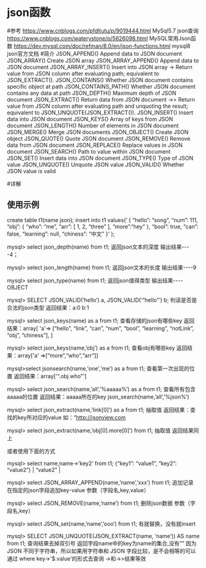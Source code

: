 # json函数
#参考
https://www.cnblogs.com/pfdltutu/p/9019444.html  MySql5.7 json查询
https://www.cnblogs.com/waterystone/p/5626098.html  MySQL常用Json函数
https://dev.mysql.com/doc/refman/8.0/en/json-functions.html   mysql8 json官方文档
#简介
JSON_APPEND()	Append data to JSON document
JSON_ARRAY()	Create JSON array
JSON_ARRAY_APPEND()	Append data to JSON document
JSON_ARRAY_INSERT()	Insert into JSON array
->	Return value from JSON column after evaluating path; equivalent to JSON_EXTRACT().
JSON_CONTAINS()	Whether JSON document contains specific object at path
JSON_CONTAINS_PATH()	Whether JSON document contains any data at path
JSON_DEPTH()	Maximum depth of JSON document
JSON_EXTRACT()	Return data from JSON document
->>	Return value from JSON column after evaluating path and unquoting the result; equivalent to JSON_UNQUOTE(JSON_EXTRACT()).
JSON_INSERT()	Insert data into JSON document
JSON_KEYS()	Array of keys from JSON document
JSON_LENGTH()	Number of elements in JSON document
JSON_MERGE()	Merge JSON documents
JSON_OBJECT()	Create JSON object
JSON_QUOTE()	Quote JSON document
JSON_REMOVE()	Remove data from JSON document
JSON_REPLACE()	Replace values in JSON document
JSON_SEARCH()	Path to value within JSON document
JSON_SET()	Insert data into JSON document
JSON_TYPE()	Type of JSON value
JSON_UNQUOTE()	Unquote JSON value
JSON_VALID()	Whether JSON value is valid

#详解
## 





## 使用示例
create table t1(name json); 
insert into t1 values(’ {
“hello”: “song”,
“num”: 111,
“obj”: { “who”: “me”, “arr”: [ 1, 2, “three” ], “more”:“hey” },
“bool”: true,
“can”: false,
“learning”: null,
“chiness”: “中文”
}' );

mysql> select json_depth(name) from t1; 
返回json文本的深度 输出结果----4； 


mysql> select json_length(name) from t1; 
返回json文本的长度 输出结果----9


mysql> select json_type(name) from t1; 
返回json值得类型 输出结果----OBJECT 


mysql> SELECT JSON_VALID(‘hello’) a, JSON_VALID(‘“hello”’) b; 
判读是否是合法的json类型 返回结果：a:0 b:1


mysql> select json_keys(name) as a from t1; 
查看存储的json有哪些key 返回结果：array[
'a'=> [“hello”, “link”, “can”, “num”, “bool”, “learning”, “notLink”, “obj”, “chiness”],
]

mysql> select json_keys(name,’obj’) as a from t1; 
查看obj有哪些key 返回结果：array['a' =>[“more”,“who”,“arr”]]

mysql>select jsonsearch(name,′one′,′me′) as a from t1;
查看第一次出现的位置 返回结果：array['“.obj.who”']

mysql> select json_search(name,’all’,’%aaaaa%’) as a from t1; 
查看所有包含aaaaa的位置 返回结果：aaaaa所在的key json_search(name,’all’,’%json%’) 

mysql> select json_extract(name,’link[0]’) as a from t1; 
抽取值 返回结果：查找的key所对应的value 如：“http://jsonview.com

mysql> select json_extract(name,’obj[0].more[0]’) from t1; 
抽取值 返回结果同上

或者使用下面的方式

mysql> select name,name->’key2’ from t1; 
{“key1”: “value1”, “key2”: “value2”} | “value2” |

mysql> select JSON_ARRAY_APPEND(name,’name’,’xxx’) from t1; 
追加记录 在指定的json字段追加key-value 参数（字段名,key,value）

mysql> select JSON_REMOVE(name,’name’) from t1; 
删除json数据 参数（字段名,key）

mysql> select JSON_set(name,’name’,’ooo’) from t1; 
有就替换，没有就insert

mysql> SELECT JSON_UNQUOTE(JSON_EXTRACT(name, ‘name’)) AS name from t1; 
查询结果去掉双引号 返回字段name中的key为name的集合,没有“”
因为 JSON 不同于字符串，所以如果用字符串和 JSON 字段比较，是不会相等的可以通过
where key->'$.value'的形式去查询 ->和->>结果等效










